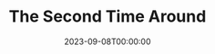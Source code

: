 ---
title: The Second Time Around
date: 2023-09-08T00:00:00
opening_date: 1981-05-01
closing_date: 1981-05-16
layout: productions
program:
Theatre: Theatre Jacksonville
Venue: Little Theatre
cast:
- Cynthia Morse: Mary F. Smith
- Mike Curtis: Stephen B. Jordan
- Samuel Jonas: Ron Christiansen
- Laura Curtis: Edie Hall
- Eleanor Curtis: Nancy Mull
- Dr. Arthur Morse: Larry Usoff
- Bruce Morse: Tommy Thomson
- Angela: Kathi Wedner
crew:
- Director: Hal Henderson
- Scene Design: Hal Henderson
- Stage Manager: Martha Worsley
- Set Carpenter: John C. James Jr.
- Lighting Technician: Don Peterson
- Properties: Amelia Senhausen
- Set Construction:
  - Marty Friedman
  - John Gombeda
  - Donna Grey
  - Tom Heffernan
  - Steve Metheny
  - Don Peterson
- Costumes: Gert Berman
- Publicity: Laura Heidenreich
- Box Office:
  - Barbara Stillson
  - Gert Berman
  - Shirley Cooke
  - Nancy Frankhouser
  - Pat Powell
  - Pat Somers
- Membership: Jack Masters
orchestra:
---